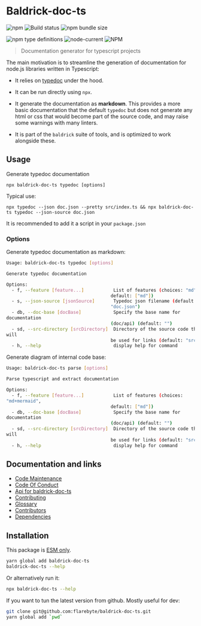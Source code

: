 # Baldrick-doc-ts

![npm](https://img.shields.io/npm/v/baldrick-doc-ts) ![Build
status](https://github.com/flarebyte/baldrick-doc-ts/actions/workflows/main.yml/badge.svg)
![npm bundle size](https://img.shields.io/bundlephobia/min/baldrick-doc-ts)

![npm type definitions](https://img.shields.io/npm/types/baldrick-doc-ts)
![node-current](https://img.shields.io/node/v/baldrick-doc-ts)
![NPM](https://img.shields.io/npm/l/baldrick-doc-ts)

> Documentation generator for typescript projects

The main motivation is to streamline the generation of documentation for
node.js libraries written in Typescript:

-   It relies on [typedoc](https://typedoc.org/s) under the hood.

-   It can be run directly using `npx`.

-   It generate the documentation as **markdown**. This provides a more
    basic documentation that the default `typedoc` but does not generate
    any html or css that would become part of the source code, and may
    raise some warnings with many linters.

-   It is part of the `baldrick` suite of tools, and is optimized to work
    alongside these.

## Usage

Generate typedoc documentation

`npx baldrick-doc-ts typedoc [options]`

Typical use:

`npx typedoc --json doc.json --pretty src/index.ts && npx baldrick-doc-ts
typedoc --json-source doc.json`

It is recommended to add it a script in your `package.json`

### Options

Generate typedoc documentation as markdown:

```bash
Usage: baldrick-doc-ts typedoc [options]

Generate typedoc documentation

Options:
  - f, --feature [feature...]           List of features (choices: "md",
                                       default: ["md"])
  - s, --json-source [jsonSource]       Typedoc json filename (default:
                                       "doc.json")
  - db, --doc-base [docBase]            Specify the base name for
documentation
                                       (doc/api) (default: "")
  - sd, --src-directory [srcDirectory]  Directory of the source code that
will
                                       be used for links (default: "src")
  - h, --help                           display help for command
```

Generate diagram of internal code base:

```bash
Usage: baldrick-doc-ts parse [options]

Parse typescript and extract documentation

Options:
  - f, --feature [feature...]           List of features (choices:
"md+mermaid",
                                       default: ["md"])
  - db, --doc-base [docBase]            Specify the base name for
documentation
                                       (doc/api) (default: "")
  - sd, --src-directory [srcDirectory]  Directory of the source code that
will
                                       be used for links (default: "src")
  - h, --help                           display help for command
```

## Documentation and links

-   [Code Maintenance](MAINTENANCE.md)
-   [Code Of Conduct](CODE_OF_CONDUCT.md)
-   [Api for baldrick-doc-ts](API.md)
-   [Contributing](CONTRIBUTING.md)
-   [Glossary](GLOSSARY.md)
-   [Contributors](https://github.com/flarebyte/baldrick-doc-ts/graphs/contributors)
-   [Dependencies](https://github.com/flarebyte/baldrick-doc-ts/network/dependencies)

## Installation

This package is [ESM
only](https://blog.sindresorhus.com/get-ready-for-esm-aa53530b3f77).

```bash
yarn global add baldrick-doc-ts
baldrick-doc-ts --help
```

Or alternatively run it:

```bash
npx baldrick-doc-ts --help
```

If you want to tun the latest version from github. Mostly useful for dev:

```bash
git clone git@github.com:flarebyte/baldrick-doc-ts.git
yarn global add `pwd`
```
